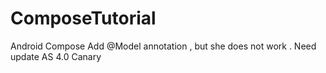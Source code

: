 # ComposeTutorial
Android Compose 
Add @Model annotation , but she does not work . Need update AS 4.0 Canary

